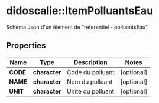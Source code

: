 # didoscalie::ItemPolluantsEau

Schéma Json d'un élément de \"referentiel - polluantsEau\"

## Properties
Name | Type | Description | Notes
------------ | ------------- | ------------- | -------------
**CODE** | **character** | Code du polluant | [optional] 
**NAME** | **character** | Nom du polluant | [optional] 
**UNIT** | **character** | Unité du polluant | [optional] 


